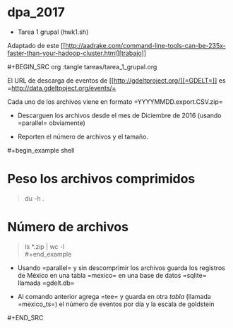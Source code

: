 # dpa_2017

* Tarea 1 grupal (hwk1.sh)

Adaptado de este [[http://aadrake.com/command-line-tools-can-be-235x-faster-than-your-hadoop-cluster.html][trabajo]]

#+BEGIN_SRC org :tangle tareas/tarea_1_grupal.org

El URL de descarga de eventos de [[http://gdeltproject.org/][=GDELT=]] es
=http://data.gdeltpoject.org/events/=

Cada uno de los archivos viene en formato =YYYYMMDD.export.CSV.zip=

- Descarguen los archivos desde el mes de Diciembre de 2016 (usando =parallel=
  obviamente)

- Reporten el número de archivos y el tamaño.

#+begin_example shell
# Peso los archivos comprimidos
> du -h .  

# Número de archivos
> ls *.zip | wc -l   
#+end_example

- Usando =parallel= y sin descomprimir los archivos guarda los registros de
  México en una tabla =mexico= en una base de datos =sqlite= llamada =gdelt.db=

- Al comando anterior agrega =tee= y guarda en otra *tabla* (llamada
  =mexico_ts=) el número de eventos por día y la escala de goldstein 

#+END_SRC
